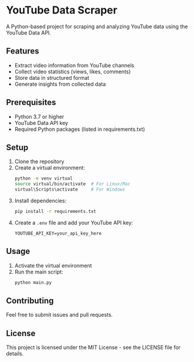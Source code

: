 # YouTube Data Scraper

A Python-based project for scraping and analyzing YouTube data using the YouTube Data API.

## Features

- Extract video information from YouTube channels
- Collect video statistics (views, likes, comments)
- Store data in structured format
- Generate insights from collected data

## Prerequisites

- Python 3.7 or higher
- YouTube Data API key
- Required Python packages (listed in requirements.txt)

## Setup

1. Clone the repository
2. Create a virtual environment:
   ```bash
   python -m venv virtual
   source virtual/bin/activate  # For Linux/Mac
   virtual\Scripts\activate     # For Windows
   ```
3. Install dependencies:
   ```bash
   pip install -r requirements.txt
   ```
4. Create a `.env` file and add your YouTube API key:
   ```
   YOUTUBE_API_KEY=your_api_key_here
   ```

## Usage

1. Activate the virtual environment
2. Run the main script:
   ```bash
   python main.py
   ```

## Contributing

Feel free to submit issues and pull requests.

## License

This project is licensed under the MIT License - see the LICENSE file for details.
